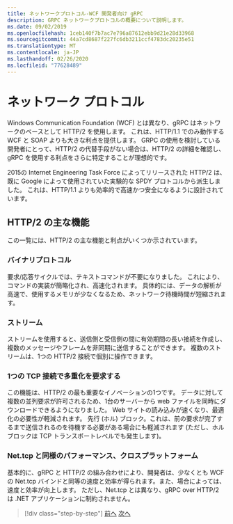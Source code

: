 ```yaml
---
title: ネットワークプロトコル-WCF 開発者向け gRPC
description: GRPC ネットワークプロトコルの概要について説明します。
ms.date: 09/02/2019
ms.openlocfilehash: 1ceb140f7b7ac7e796a87612ebb9d21e28d33968
ms.sourcegitcommit: 44a7cd8687f227fc6db3211ccf4783dc20235e51
ms.translationtype: MT
ms.contentlocale: ja-JP
ms.lasthandoff: 02/26/2020
ms.locfileid: "77628489"
---
```

# <a name="network-protocols"></a>ネットワーク プロトコル

Windows Communication Foundation (WCF) とは異なり、gRPC はネットワークのベースとして HTTP/2 を使用します。 これは、HTTP/1.1 でのみ動作する WCF と SOAP よりも大きな利点を提供します。 GRPC の使用を検討している開発者にとって、HTTP/2 の代替手段がない場合は、HTTP/2 の詳細を確認し、gRPC を使用する利点をさらに特定することが理想的です。

2015の Internet Engineering Task Force によってリリースされた HTTP/2 は、既に Google によって使用されていた実験的な SPDY プロトコルから派生しました。 これは、HTTP/1.1 よりも効率的で高速かつ安全になるように設計されています。

## <a name="key-features-of-http2"></a>HTTP/2 の主な機能

この一覧には、HTTP/2 の主な機能と利点がいくつか示されています。

### <a name="binary-protocol"></a>バイナリプロトコル

要求/応答サイクルでは、テキストコマンドが不要になりました。 これにより、コマンドの実装が簡略化され、高速化されます。 具体的には、データの解析が高速で、使用するメモリが少なくなるため、ネットワーク待機時間が短縮されます。

### <a name="streams"></a>ストリーム

ストリームを使用すると、送信側と受信側の間に有効期間の長い接続を作成し、複数のメッセージやフレームを非同期に送信することができます。 複数のストリームは、1つの HTTP/2 接続で個別に操作できます。

### <a name="request-multiplexing-over-a-single-tcp-connection"></a>1つの TCP 接続で多重化を要求する

この機能は、HTTP/2 の最も重要なイノベーションの1つです。 データに対して複数の並列要求が許可されるため、1台のサーバーから web ファイルを同時にダウンロードできるようになりました。 Web サイトの読み込みが速くなり、最適化の必要性が軽減されます。 先行 (ホル) ブロック。これは、前の要求が完了するまで送信されるのを待機する必要がある場合にも軽減されます (ただし、ホルブロックは TCP トランスポートレベルでも発生します)。

### <a name="nettcp-like-performance-cross-platform"></a>Net.tcp と同様のパフォーマンス、クロスプラットフォーム

基本的に、gRPC と HTTP/2 の組み合わせにより、開発者は、少なくとも WCF の Net.tcp バインドと同等の速度と効率が得られます。また、場合によっては、速度と効率が向上します。 ただし、Net.tcp とは異なり、gRPC over HTTP/2 は .NET アプリケーションに制約されません。

>[!div class="step-by-step"]
>[前へ](interface-definition-language.md)
>[次へ](why-grpc.md)
